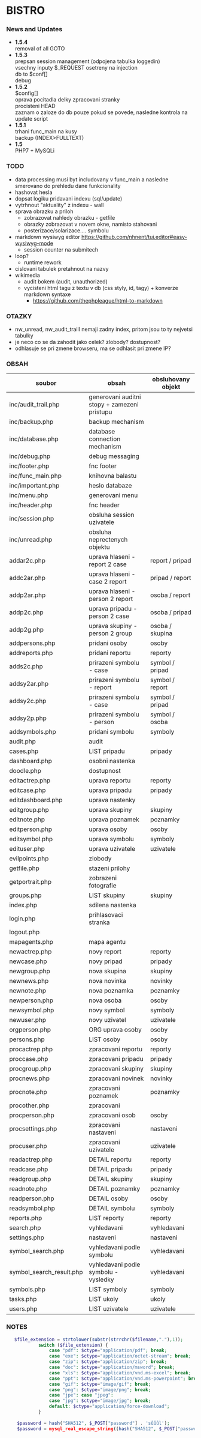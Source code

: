# BISTRO

### News and Updates
- **1.5.4**  
	removal of all GOTO  
- **1.5.3**  
	prepsan session management (odpojena tabulka loggedin)  
    vsechny inputy $_REQUEST osetreny na injection  
	db to $conf[]  
	debug   
- **1.5.2**  
    $config[]  
    oprava pocitadla delky zpracovani stranky  
    procisteni HEAD  
    zaznam o zaloze do db pouze pokud se povede, nasledne kontrola na update script  
- **1.5.1**  
    trhani func_main na kusy  
    backup (INDEX>FULLTEXT)  
- **1.5**  
    PHP7 + MySQLi

### TODO
- data processing musi byt includovany v func_main a nasledne smerovano do prehledu dane funkcionality
- hashovat hesla
- dopsat logiku pridavani indexu (sql/update)
- vytrhnout "aktuality" z indexu - wall
- sprava obrazku a priloh
    - zobrazovat nahledy obrazku - getfile
    - obrazky zobrazovat v novem okne, namisto stahovani
    - posterizace/solarizace.... symbolu
- markdown wysiwyg editor https://github.com/nhnent/tui.editor#easy-wysiwyg-mode
    - session counter na submitech
- loop?
    - runtime rework
- cislovani tabulek pretahnout na nazvy 
- wikimedia
    - audit bokem (audit, unauthorized)
    - vycisteni html tagu z textu v db (css styly, id, tagy) + konverze markdown syntaxe
        - https://github.com/thephpleague/html-to-markdown

### OTAZKY
- nw_unread, nw_audit_traill nemaji zadny index, pritom jsou to ty nejvetsi tabulky
- je neco co se da zahodit jako celek? zlobody? dostupnost?
- odhlasuje se pri zmene browseru, ma se odhlasit pri zmene IP?

### OBSAH
soubor                  | obsah                                     | obsluhovany objekt
--- | --- | ---
inc/audit_trail.php     | generovani auditni stopy + zamezeni pristupu
inc/backup.php          | backup mechanism
inc/database.php        | database connection mechanism
inc/debug.php			| debug messaging
inc/footer.php          | fnc footer
inc/func_main.php       | knihovna balastu
inc/important.php       | heslo databaze
inc/menu.php            | generovani menu
inc/header.php          | fnc header
inc/session.php         | obsluha session uzivatele
inc/unread.php          | obsluha neprectenych objektu
addar2c.php             | uprava hlaseni - report 2 case            | report / pripad
addc2ar.php             | uprava hlaseni - case 2 report            | pripad / report
addp2ar.php             | uprava hlaseni - person 2 report          | osoba / report
addp2c.php              | uprava pripadu - person 2 case            | osoba / pripad
addp2g.php              | uprava skupiny - person 2 group           | osoba / skupina
addpersons.php          | pridani osoby                             | osoby
addreports.php          | pridani reportu                           | reporty
adds2c.php              | prirazeni symbolu - case                  | symbol / pripad
addsy2ar.php            | prirazeni symbolu - report                | symbol / report
addsy2c.php             | prirazeni symbolu - case                  | symbol / pripad
addsy2p.php             | prirazeni symbolu - person                | symbol / osoba
addsymbols.php          | pridani symbolu                           | symboly
audit.php               | audit
cases.php               | LIST pripadu                              | pripady
dashboard.php           | osobni nastenka
doodle.php              | dostupnost
editactrep.php          | uprava reportu                            | reporty
editcase.php            | uprava pripadu                            | pripady
editdashboard.php       | uprava nastenky
editgroup.php           | uprava skupiny                            | skupiny
editnote.php            | uprava poznamek                           | poznamky
editperson.php          | uprava osoby                              | osoby
editsymbol.php          | uprava symbolu                            | symboly
edituser.php            | uprava uzivatele                          | uzivatele
evilpoints.php          | zlobody
getfile.php             | stazeni prilohy
getportrait.php         | zobrazeni fotografie
groups.php              | LIST skupiny                              | skupiny
index.php               | sdilena nastenka
login.php               | prihlasovaci stranka
logout.php              |
mapagents.php           | mapa agentu
newactrep.php           | novy report                               | reporty
newcase.php             | novy pripad                               | pripady
newgroup.php            | nova skupina                              | skupiny
newnews.php             | nova novinka                              | novinky
newnote.php             | nova poznamka                             | poznamky
newperson.php           | nova osoba                                | osoby
newsymbol.php           | novy symbol                               | symboly
newuser.php             | novy uzivatel                             | uzivatele
orgperson.php           | ORG uprava osoby                          | osoby
persons.php             | LIST osoby                                | osoby
procactrep.php          | zpracovani reportu                        | reporty
proccase.php            | zpracovani pripadu                        | pripady
procgroup.php           | zpracovani skupiny                        | skupiny
procnews.php            | zpracovani novinek                        | novinky
procnote.php            | zpracovani poznamek                       | poznamky
procother.php           | zpracovani 
procperson.php          | zpracovani osob                           | osoby
procsettings.php        | zpracovani nastaveni                      | nastaveni
procuser.php            | zpracovani uzivatele                      | uzivatele
readactrep.php          | DETAIL reportu                            | reporty
readcase.php            | DETAIL pripadu                            | pripady
readgroup.php           | DETAIL skupiny                            | skupiny
readnote.php            | DETAIL poznamky                           | poznamky
readperson.php          | DETAIL osoby                              | osoby
readsymbol.php          | DETAIL symbolu                            | symboly
reports.php             | LIST reporty                              | reporty
search.php              | vyhledavani                               | vyhledavani
settings.php            | nastaveni                                 | nastaveni
symbol_search.php       | vyhledavani podle symbolu                 | vyhledavani
symbol_search_result.php| vyhledavani podle symbolu - vysledky      | vyhledavani
symbols.php             | LIST symboly                              | symboly
tasks.php               | LIST ukoly                                | ukoly
users.php               | LIST uzivatele                            | uzivatele

### NOTES
```php
   $file_extension = strtolower(substr(strrchr($filename,"."),1));
            switch ($file_extension) {
                case "pdf": $ctype="application/pdf"; break;
                case "exe": $ctype="application/octet-stream"; break;
                case "zip": $ctype="application/zip"; break;
                case "doc": $ctype="application/msword"; break;
                case "xls": $ctype="application/vnd.ms-excel"; break;
                case "ppt": $ctype="application/vnd.ms-powerpoint"; break;
                case "gif": $ctype="image/gif"; break;
                case "png": $ctype="image/png"; break;
                case "jpe": case "jpeg":
                case "jpg": $ctype="image/jpg"; break;
                default: $ctype="application/force-download";
            }
            
    $password = hash("SHA512", $_POST["password"] . 'sůůůl');            
    $password = mysql_real_escape_string((hash("SHA512", $_POST["password"] . 'sůůůl'));
```